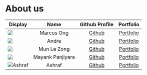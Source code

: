 # About us

Display | Name | Github Profile | Portfolio 
--------|:----:|:--------------:|:---------:
![](https://via.placeholder.com/100.png?text=Photo) | Marcus Ong | [Github](https://github.com/marcusbory) | [Portfolio](team/marcusbory.md)
![](https://via.placeholder.com/100.png?text=Photo) | Andre | [Github](https://github.com/ng-andre) | [Portfolio](docs/team/johndoe.md)
![](https://via.placeholder.com/100.png?text=Photo) | Mun Le Zong | [Github](https://github.com/lezongmun) | [Portfolio](team/lezongmun.md)
![](https://via.placeholder.com/100.png?text=Photo) | Mayank Panjiyara | [Github](https://github.com/mayankp291) | [Portfolio](docs/team/johndoe.md)
![Ashraf](https://via.placeholder.com/100.png?text=Photo) | Ashraf| [Github](https://github.com/ashrafjfr) | [Portfolio](docs/team/johndoe.md)

